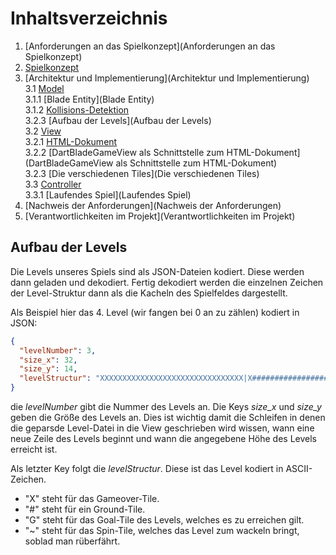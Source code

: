# Inhaltsverzeichnis

1. [Anforderungen an das Spielkonzept](Anforderungen an das Spielkonzept)
2. [Spielkonzept](Spielkonzept)
3. [Architektur und Implementierung](Architektur und Implementierung)  
   3.1 [Model](Model)  
   3.1.1 [Blade Entity](Blade Entity)  
   3.1.2 [Kollisions-Detektion](Kollisions-Detektion)  
   3.2.3 [Aufbau der Levels](Aufbau der Levels)  
   3.2 [View](View)  
   3.2.1 [HTML-Dokument](HTML-Dokument)  
   3.2.2 [DartBladeGameView als Schnittstelle zum HTML-Dokument](DartBladeGameView als Schnittstelle zum HTML-Dokument)  
   3.2.3 [Die verschiedenen Tiles](Die verschiedenen Tiles)  
   3.3 [Controller](Controller)  
   3.3.1 [Laufendes Spiel](Laufendes Spiel)  
4. [Nachweis der Anforderungen](Nachweis der Anforderungen)
5. [Verantwortlichkeiten im Projekt](Verantwortlichkeiten im Projekt)

## Aufbau der Levels  

Die Levels unseres Spiels sind als JSON-Dateien kodiert. Diese werden dann geladen und dekodiert. Fertig dekodiert werden die einzelnen Zeichen der Level-Struktur dann als die Kacheln des Spielfeldes dargestellt.  

Als Beispiel hier das 4. Level (wir fangen bei 0 an zu zählen) kodiert in JSON:  

```json
{
  "levelNumber": 3,
  "size_x": 32,
  "size_y": 14,
  "levelStructur": "XXXXXXXXXXXXXXXXXXXXXXXXXXXXXXXX|X##############################X|X##############################X|X##############################X|X##############################X|X##############################X|X########~#####################X|X##############################X|X#######X#X####################X|X######XXGXX###################X|X######XXXXX###################X|X##############################X|X##############################X|XXXXXXXXXXXXXXXXXXXXXXXXXXXXXXXX|"
}
```  

die *levelNumber* gibt die Nummer des Levels an. Die Keys *size_x* und *size_y* geben die Größe des Levels an. Dies ist wichtig damit die Schleifen in denen die geparsde Level-Datei in die View geschrieben wird wissen, wann eine neue Zeile des Levels beginnt und wann die angegebene Höhe des Levels erreicht ist.  

Als letzter Key folgt die *levelStructur*. Diese ist das Level kodiert in ASCII-Zeichen.  

*  "X" steht für das Gameover-Tile.
*  "#" steht für ein Ground-Tile.
*  "G" steht für das Goal-Tile des Levels, welches es zu erreichen gilt.
*  "~" steht für das Spin-Tile, welches das Level zum wackeln bringt, soblad man rüberfährt.

